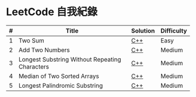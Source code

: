 ﻿LeetCode 自我紀錄
========

| #   | Title                                          | Solution                                                                                                          | Difficulty |
|-----|------------------------------------------------|-------------------------------------------------------------------------------------------------------------------|------------|
| 1   | Two Sum                                        | [C++](./algorithms/cpp/twoSum/twoSum.cpp)                                                                         | Easy       |
| 2   | Add Two Numbers                                | [C++](./algorithms/cpp/addTwoNumbers/addTwoNumbers.cpp)                                                           | Medium     |
| 3   | Longest Substring Without Repeating Characters | [C++](./algorithms/cpp/longestSubstringWithoutRepeatingCharacters/longestSubstringWithoutRepeatingCharacters.cpp) | Medium     |
| 4   | Median of Two Sorted Arrays                    | [C++](./algorithms/cpp/medianofTwoSortedArrays/medianofTwoSortedArrays.cpp)                                       | Medium     |
| 5   | Longest Palindromic Substring                  | [C++](./algorithms/cpp/longestPalindromicSubstring/longestPalindromicSubstring.cpp)                               | Medium     |
